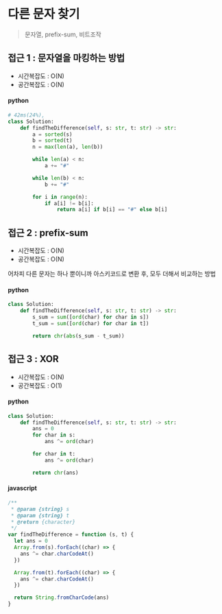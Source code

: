 # 다른 문자 찾기

> 문자열, prefix-sum, 비트조작

## 접근 1 : 문자열을 마킹하는 방법

- 시간복잡도 : O(N)
- 공간복잡도 : O(N)

#### python

```python
# 42ms(24%),
class Solution:
    def findTheDifference(self, s: str, t: str) -> str:
        a = sorted(s)
        b = sorted(t)
        n = max(len(a), len(b))

        while len(a) < n:
            a += "#"

        while len(b) < n:
            b += "#"

        for i in range(n):
            if a[i] != b[i]:
                return a[i] if b[i] == "#" else b[i]
```

## 접근 2 : prefix-sum

- 시간복잡도 : O(N)
- 공간복잡도 : O(N)

어차피 다른 문자는 하나 뿐이니까 아스키코드로 변환 후, 모두 더해서 비교하는 방법

#### python

```python
class Solution:
    def findTheDifference(self, s: str, t: str) -> str:
        s_sum = sum([ord(char) for char in s])
        t_sum = sum([ord(char) for char in t])

        return chr(abs(s_sum - t_sum))
```

## 접근 3 : XOR

- 시간복잡도 : O(N)
- 공간복잡도 : O(1)

#### python

```python
class Solution:
    def findTheDifference(self, s: str, t: str) -> str:
        ans = 0
        for char in s:
            ans ^= ord(char)

        for char in t:
            ans ^= ord(char)

        return chr(ans)
```

#### javascript

```js
/**
 * @param {string} s
 * @param {string} t
 * @return {character}
 */
var findTheDifference = function (s, t) {
  let ans = 0
  Array.from(s).forEach((char) => {
    ans ^= char.charCodeAt()
  })

  Array.from(t).forEach((char) => {
    ans ^= char.charCodeAt()
  })

  return String.fromCharCode(ans)
}
```
